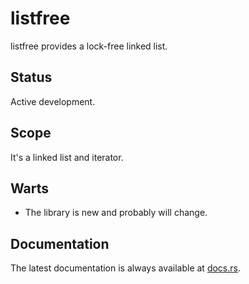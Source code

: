 listfree
========

listfree provides a lock-free linked list.

Status
------

Active development.

Scope
-----

It's a linked list and iterator.

Warts
-----

- The library is new and probably will change.

Documentation
-------------

The latest documentation is always available at [docs.rs](https://docs.rs/listfree/latest/listfree/).
